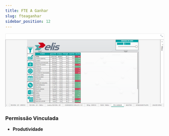```yaml
--- 
title: FTE A Ganhar
slug: fteaganhar
sidebar_position: 12
---
```


![Alt text](image-12.png)





### Permissão Vinculada

- **Produtividade**